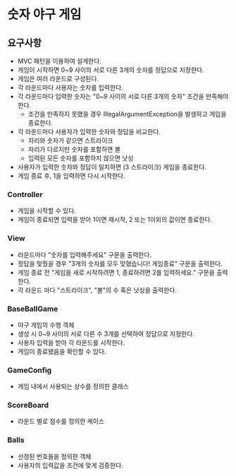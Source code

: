 # 숫자 야구 게임
## 요구사항
- MVC 패턴을 이용하여 설계한다.
- 게임이 시작하면 0~9 사이의 서로 다른 3개의 숫자를 정답으로 지정한다.
- 게임은 여러 라운드로 구성된다.
- 각 라운드마다 사용자는 숫자를 입력한다.
- 각 라운드마다 입력한 숫자는 "0~9 사이의 서로 다른 3개의 숫자" 조건을 만족해야 한다. 
  - 조건을 만족하지 못했을 경우 IllegalArgumentException을 발생하고 게임을 종료한다.
- 각 라운드마다 사용자가 입력한 숫자와 정답을 비교한다. 
  - 자리와 숫자가 같으면 스트라이크
  - 자리가 다르지만 숫자를 포함하면 볼
  - 입력된 모든 숫자를 포함하지 않으면 낫싱
- 사용자가 입력한 숫자와 정답이 일치하면 (3 스트라이크) 게임을 종료한다.
- 게임 종료 후, 1을 입력하면 다시 시작한다.

### Controller
- 게임을 시작할 수 있다.
- 게임이 종료되면 입력을 받아 1이면 재시작, 2 또는 1이외의 값이면 종료한다.

### View
- 라운드마다 "숫자를 입력해주세요" 구문을 출력한다.
- 정답을 맞췄을 경우 "3개의 숫자를 모두 맞혔습니다! 게임종료" 구문을 출력한다.
- 게임 종료 전 "게임을 새로 시작하려면 1, 종료하려면 2를 입력하세요." 구문을 출력한다.
- 각 라운드 마다 "스트라이크", "볼"의 수 혹은 낫싱을 출력한다.

### BaseBallGame
- 야구 게임의 수행 객체
- 생성 시 0~9 사이의 서로 다른 수 3개를 선택하여 정답으로 지정한다.
- 사용자 입력을 받아 각 라운드를 시작한다.
- 게임이 종료됐음을 확인할 수 있다.

### GameConfig
- 게임 내에서 사용되는 상수를 정의한 클래스

### ScoreBoard
- 라운드 별로 점수를 정의한 케이스

### Balls
- 선정된 번호들을 정의한 객체
- 사용자의 입력값을 조건에 맞게 검증한다.